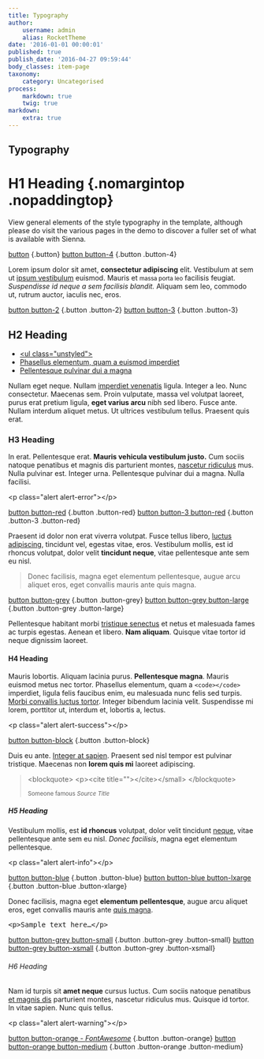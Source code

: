 ```yaml
---
title: Typography
author:
    username: admin
    alias: RocketTheme
date: '2016-01-01 00:00:01'
published: true
publish_date: '2016-04-27 09:59:44'
body_classes: item-page
taxonomy:
    category: Uncategorised
process:
    markdown: true
    twig: true
markdown:
    extra: true
---
```


## Typography

# H1 Heading {.nomargintop .nopaddingtop}

View general elements of the style typography in the template, although please do visit the various pages in the demo to discover a fuller set of what is available with Sienna.

[button](#) {.button} [button button-4](#) {.button .button-4}

Lorem ipsum dolor sit amet, **consectetur adipiscing** elit. Vestibulum at sem ut [ipsum vestibulum](#) euismod. Mauris et <small>massa porta leo</small> facilisis feugiat. _Suspendisse id neque a sem facilisis blandit._ Aliquam sem leo, commodo ut, rutrum auctor, iaculis nec, eros.

[button button-2](#) {.button .button-2} [button button-3](#) {.button .button-3}

## H2 Heading

<div class="g-content float-right nomargintop nopaddingtop">
<div class="moduletable">
<ul class="unstyled">
<li><a href="{{ url('#') }}">&lt;ul class="unstyled"&gt;</a></li>
<li><a href="{{ url('#') }}">Phasellus elementum, quam a euismod imperdiet</a></li>
<li><a href="{{ url('#') }}">Pellentesque pulvinar dui a magna</a></li>
</ul>
</div>
</div>

Nullam eget neque. Nullam [imperdiet venenatis](#) ligula. Integer a leo. Nunc consectetur. Maecenas sem. Proin vulputate, massa vel volutpat laoreet, purus erat pretium ligula, **eget varius arcu** nibh sed libero. Fusce ante. Nullam interdum aliquet metus. Ut ultrices vestibulum tellus. Praesent quis erat.

### H3 Heading

In erat. Pellentesque erat. **Mauris vehicula vestibulum justo.** Cum sociis natoque penatibus et magnis dis parturient montes, [nascetur ridiculus](#) mus. Nulla pulvinar est. Integer urna. Pellentesque pulvinar dui a magna. Nulla facilisi.

<p class="alert alert-error">&lt;p class="alert alert-error"&gt;&lt;/p&gt;</p>

[button button-red](#) {.button .button-red} [button button-3 button-red](#) {.button .button-3 .button-red}

Praesent id dolor non erat viverra volutpat. Fusce tellus libero, [luctus adipiscing](#), tincidunt vel, egestas vitae, eros. Vestibulum mollis, est id rhoncus volutpat, dolor velit **tincidunt neque**, vitae pellentesque ante sem eu nisl.

>Donec facilisis, magna eget elementum pellentesque, augue arcu aliquet eros, eget convallis mauris ante quis magna.

[button button-grey](#) {.button .button-grey} [button button-grey button-large](#) {.button .button-grey .button-large}

Pellentesque habitant morbi [tristique senectus](#) et netus et malesuada fames ac turpis egestas. Aenean et libero. **Nam aliquam**. Quisque vitae tortor id neque dignissim laoreet.

#### H4 Heading

Mauris lobortis. Aliquam lacinia purus. **Pellentesque magna**. Mauris euismod metus nec tortor. Phasellus elementum, quam a `<code></code>` imperdiet, ligula felis faucibus enim, eu malesuada nunc felis sed turpis. [Morbi convallis luctus tortor](#). Integer bibendum lacinia velit. Suspendisse mi lorem, porttitor ut, interdum et, lobortis a, lectus.

<p class="alert alert-success">&lt;p class="alert alert-success"&gt;&lt;/p&gt;</p>

[button button-block](#) {.button .button-block}

Duis eu ante. [Integer at sapien](#). Praesent sed nisl tempor est pulvinar tristique. Maecenas non **lorem quis mi** laoreet adipiscing.

<blockquote>
<p>&lt;blockquote&gt; &lt;p&gt;&lt;cite title=""&gt;&lt;/cite&gt;&lt;/small&gt; &lt;/blockquote&gt;</p>
<small>Someone famous <cite title="Source Title">Source Title</cite></small></blockquote>

##### H5 Heading
Vestibulum mollis, est **id rhoncus** volutpat, dolor velit tincidunt [neque](#), vitae pellentesque ante sem eu nisl. _Donec facilisis_, magna eget elementum pellentesque.

<p class="alert alert-info">&lt;p class="alert alert-info"&gt;&lt;/p&gt;</p>

[button button-blue](#) {.button .button-blue} [button button-blue button-lxarge](#) {.button .button-blue .button-xlarge}

Donec facilisis, magna eget **elementum pellentesque**, augue arcu aliquet eros, eget convallis mauris ante [quis magna](#).

<pre>&lt;p&gt;Sample text here…&lt;/p&gt;
</pre>

[button button-grey button-small](#) {.button .button-grey .button-small} [button button-grey button-xsmall](#) {.button .button-grey .button-xsmall}

###### H6 Heading

Nam id turpis sit **amet neque** cursus luctus. Cum sociis natoque penatibus [et magnis dis](#) parturient montes, nascetur ridiculus mus. Quisque id tortor. In vitae sapien. Nunc quis tellus.
<p class="alert alert-warning">&lt;p class="alert alert-warning"&gt;&lt;/p&gt;</p>

[button button-orange - _FontAwesome_](#) {.button .button-orange} [button button-orange button-medium](#) {.button .button-orange .button-medium}
